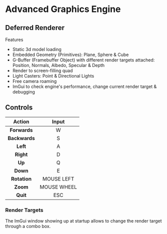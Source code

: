 # Advanced Graphics Engine

## Deferred Renderer
Features
- Static 3d model loading
- Embedded Geometry (Primitives): Plane, Sphere & Cube
- G-Buffer (Framebuffer Object) with different render targets attached: Position, Normals, Albedo, Specular & Depth
- Render to screen-filling quad
- Light Casters: Point & Directional Lights
- Free camera roaming
- ImGui to check engine's performance, change current render target & debugging

## Controls

| Action | Input |
| :---: | :---: |
| **Forwards** | W |
| **Backwards** | S |
| **Left** | A |
| **Right** | D |
| **Up** | Q |
| **Down** | E |
| **Rotation** | MOUSE LEFT |
| **Zoom** | MOUSE WHEEL |
| **Quit** | ESC |

### Render Targets
The ImGui window showing up at startup allows to change the render target through a combo box.

